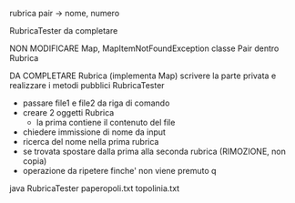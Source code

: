 rubrica
pair -> nome, numero

RubricaTester da completare

NON MODIFICARE
Map, MapItemNotFoundException
classe Pair dentro Rubrica

DA COMPLETARE
Rubrica (implementa Map)
scrivere la parte privata e realizzare i metodi pubblici
RubricaTester
- passare file1 e file2 da riga di comando
- creare 2 oggetti Rubrica
    - la prima contiene il contenuto del file
- chiedere immissione di nome da input
- ricerca del nome nella prima rubrica
- se trovata spostare dalla prima alla seconda rubrica (RIMOZIONE, non copia)
- operazione da ripetere finche' non viene premuto q

java RubricaTester paperopoli.txt topolinia.txt
